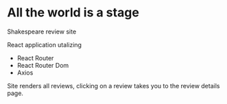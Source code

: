 # All the world is a stage

Shakespeare review site

React application utalizing
- React Router
- React Router Dom
- Axios

Site renders all reviews, clicking on a review takes you to the 
review details page. 